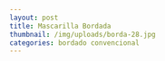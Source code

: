 ```yaml
---
layout: post
title: Mascarilla Bordada
thumbnail: /img/uploads/borda-28.jpg
categories: bordado convencional
---
```


